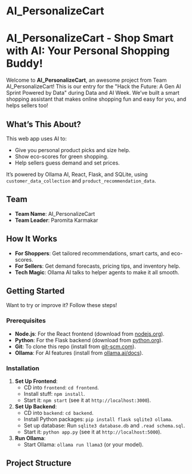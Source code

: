 # AI_PersonalizeCart
# AI_PersonalizeCart - Shop Smart with AI: Your Personal Shopping Buddy!

Welcome to **AI_PersonalizeCart**, an awesome project from Team AI_PersonalizeCart! This is our entry for the "Hack the Future: A Gen AI Sprint Powered by Data" during Data and AI Week. We’ve built a smart shopping assistant that makes online shopping fun and easy for you, and helps sellers too!

## What’s This About?
This web app uses AI to:
- Give you personal product picks and size help.
- Show eco-scores for green shopping.
- Help sellers guess demand and set prices.

It’s powered by Ollama AI, React, Flask, and SQLite, using `customer_data_collection` and `product_recommendation_data`.

## Team
- **Team Name**: AI_PersonalizeCart
- **Team Leader**: Paromita Karmakar

## How It Works
- **For Shoppers**: Get tailored recommendations, smart carts, and eco-scores.
- **For Sellers**: Get demand forecasts, pricing tips, and inventory help.
- **Tech Magic**: Ollama AI talks to helper agents to make it all smooth.

## Getting Started
Want to try or improve it? Follow these steps!

### Prerequisites
- **Node.js**: For the React frontend (download from [nodejs.org](https://nodejs.org)).
- **Python**: For the Flask backend (download from [python.org](https://www.python.org)).
- **Git**: To clone this repo (install from [git-scm.com](https://git-scm.com)).
- **Ollama**: For AI features (install from [ollama.ai/docs](https://ollama.ai/docs)).

### Installation
1. **Set Up Frontend**:
   - CD into `frontend`: `cd frontend`.
   - Install stuff: `npm install`.
   - Start it: `npm start` (see it at `http://localhost:3000`).
2. **Set Up Backend**:
   - CD into `backend`: `cd backend`.
   - Install Python packages: `pip install flask sqlite3 ollama`.
   - Set up database: Run `sqlite3 database.db` and `.read schema.sql`.
   - Start it: `python app.py` (see it at `http://localhost:5000`).
3. **Run Ollama**:
   - Start Ollama: `ollama run llama3` (or your model).


## Project Structure
